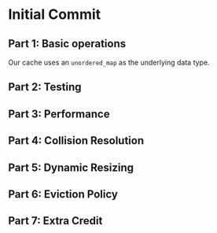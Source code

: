 # Initial Commit

## Part 1: Basic operations
Our cache uses an `unordered_map` as the underlying data type.
## Part 2: Testing
## Part 3: Performance
## Part 4: Collision Resolution
## Part 5: Dynamic Resizing
## Part 6: Eviction Policy
## Part 7: Extra Credit
